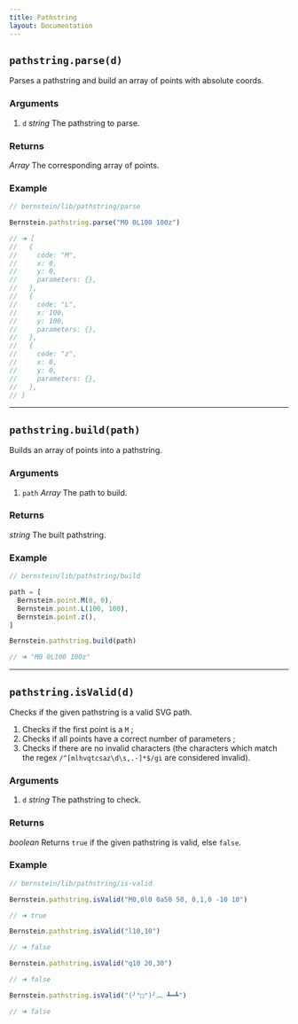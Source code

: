 ```yaml
---
title: Pathstring
layout: Documentation
---
```


## `pathstring.parse(d)`

Parses a pathstring and build an array of points with absolute coords.

### Arguments

1. `d` *string* The pathstring to parse.

### Returns

*Array* The corresponding array of points.

### Example

```js
// bernstein/lib/pathstring/parse

Bernstein.pathstring.parse("M0 0L100 100z")

// ➜ [
//   {
//     code: "M",
//     x: 0,
//     y: 0,
//     parameters: {},
//   },
//   {
//     code: "L",
//     x: 100,
//     y: 100,
//     parameters: {},
//   },
//   {
//     code: "z",
//     x: 0,
//     y: 0,
//     parameters: {},
//   },
// ]
```

---

## `pathstring.build(path)`

Builds an array of points into a pathstring.

### Arguments

1. `path` *Array* The path to build.

### Returns

*string* The built pathstring.

### Example

```js
// bernstein/lib/pathstring/build

path = [
  Bernstein.point.M(0, 0),
  Bernstein.point.L(100, 100),
  Bernstein.point.z(),
]

Bernstein.pathstring.build(path)

// ➜ "M0 0L100 100z"
```

---

## `pathstring.isValid(d)`

Checks if the given pathstring is a valid SVG path.

1. Checks if the first point is a `M` ;
2. Checks if all points have a correct number of parameters ;
3. Checks if there are no invalid characters (the characters which match the regex `/^[mlhvqtcsaz\d\s,.-]*$/gi` are considered invalid).

### Arguments

1. `d` *string* The pathstring to check.

### Returns

*boolean* Returns `true` if the given pathstring is valid, else `false`.

### Example

```js
// bernstein/lib/pathstring/is-valid

Bernstein.pathstring.isValid("M0,0l0 0a50 50, 0,1,0 -10 10")

// ➜ true

Bernstein.pathstring.isValid("l10,10")

// ➜ false

Bernstein.pathstring.isValid("q10 20,30")

// ➜ false

Bernstein.pathstring.isValid("(╯°□°)╯︵ ┻━┻")

// ➜ false
```
